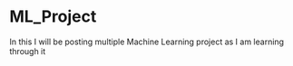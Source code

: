 # ML_Project
In this I will be posting multiple Machine Learning project as I am learning through it

